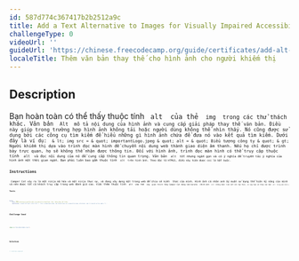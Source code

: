 ```yaml
---
id: 587d774c367417b2b2512a9c
title: Add a Text Alternative to Images for Visually Impaired Accessibility
challengeType: 0
videoUrl: ''
guideUrl: 'https://chinese.freecodecamp.org/guide/certificates/add-alt-text-to-an-image-for-accessibility'
localeTitle: Thêm văn bản thay thế cho hình ảnh cho người khiếm thị
---
```


## Description
<section id = "description"> Bạn hoàn toàn có thể thấy thuộc tính <code> alt </ code> của thẻ <code> img </ code> trong các thử thách khác. Văn bản <code> Alt </ code> mô tả nội dung của hình ảnh và cung cấp giải pháp thay thế văn bản. Điều này giúp trong trường hợp hình ảnh không tải hoặc người dùng không thể nhìn thấy. Nó cũng được sử dụng bởi các công cụ tìm kiếm để hiểu những gì hình ảnh chứa để đưa nó vào kết quả tìm kiếm. Dưới đây là ví dụ: <code> & lt; img src = & quot; importantLogo.jpeg & quot; alt = & quot; Biểu tượng công ty & quot; & gt; </ code> Người khiếm thị dựa vào trình đọc màn hình để chuyển nội dung web thành giao diện âm thanh. Nếu họ chỉ được trình bày trực quan, họ sẽ không thể nhận được thông tin. Đối với hình ảnh, trình đọc màn hình có thể truy cập thuộc tính <code> alt </ code> và đọc nội dung của nó để cung cấp thông tin quan trọng. Văn bản <code> alt </ code> tốt nhưng ngắn gọn và có ý nghĩa để truyền tải ý nghĩa của hình ảnh một thời gian ngắn. Bạn phải luôn bao gồm thuộc tính <code> alt </ code> trên hình ảnh. Theo đặc tả HTML5, điều này hiện được coi là bắt buộc. </ section>

## Instructions
<section id = "instructions"> Camper Cat xảy ra là một ninja mã hóa và một ninja thực sự, và đang xây dựng một trang web để chia sẻ kiến  thức của mình. Hình ảnh cá nhân anh ấy muốn sử dụng thể hiện kỹ năng của mình và nên được tất cả khách truy cập trang web đánh giá cao. Việc thêm thuộc tính <code> alt </ code> vào thẻ <code> img </ code> giải thích rằng Camper Cat đang làm karate. (Hình ảnh <code> src </ code> không được liên kết với tệp thực, vì vậy bạn sẽ thấy văn bản <code> alt </ code> trong màn hình.) </ Section>

## Tests
<section id='tests'>

```yml
tests:
  - text: 你的<code>img</code>Thẻ phải có<code>alt</code>Thuộc tính, không được để trống.
    testString: 'assert($("img").attr("alt"), "Your <code>img</code> tag should have an <code>alt</code> attribute, and it should not be empty.");'

```

</section>

## Challenge Seed
<section id='challengeSeed'>

<div id='html-seed'>

```html
<img src="doingKarateWow.jpeg">

```

</div>



</section>

## Solution
<section id='solution'>

```js
// solution required
```
</section>
